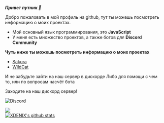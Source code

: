 ***Привет путник 🤙***

Добро пожаловать в мой профиль на github, тут ты можешь посмотреть информацию о моих проектах.

* Мой основный язык программирования, это **JavaScript**
* У меня есть множество проектов, а также ботов для **Discord Community**

**Чуть ниже ты можешь посмотреть информацию о моих проектах**

* [Sakura](https://discord.com/oauth2/authorize?client_id=706164173763248159&permissions=8&scope=bot)
* [WildCat](https://discord.com/api/oauth2/authorize?client_id=708400942260682832&permissions=8&scope=bot)

И не забудьте зайти на наш сервер в дискорде
Либо для помощи с чем то, или по вопросам насчёт бота

Заходите на наш дискорд сервер! 

[![Discord](https://discordapp.com/api/guilds/706213781486960641/widget.png)](https://discord.gg/Eh9thsa)
 <div style="width: 50%">
        <a href="https://discord.gg/Eh9thsa"><img src="https://invidget.switchblade.xyz/pe8bAHB?theme=light" /></a>
    </div>

<a href="https://github.com/XDENIX">
  <img align="center" src="https://github-readme-stats.anuraghazra1.vercel.app/api?username=MrLivixx&show_icons=true&include_all_commits=true&theme=synthwave" alt="XDENIX's github stats"
</a>
 
